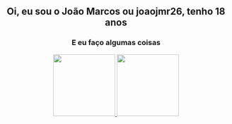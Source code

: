<h2 align="center"> Oi, eu sou o João Marcos ou joaojmr26, tenho 18 anos </h2>
<h3 align="center"> E eu faço algumas coisas </h3>

<div align="center">
  <a href="https://github.com/onedark ">
  <img height="140em" src="https://github-readme-stats.vercel.app/api?username=joaojmr26&show_icons=true&theme=dracula&include_all_commits=true&count_private=true"/>
  <img height="140em" src="https://github-readme-stats.vercel.app/api/top-langs/?username=joaojmr26&layout=compact&langs_count=7&theme=dracula"/>
</div>
